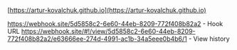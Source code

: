 [https://artur-kovalchuk.github.io](https://artur-kovalchuk.github.io)


https://webhook.site/5d5858c2-6e60-44eb-8209-772f408b82a2 - Hook URL
https://webhook.site/#!/view/5d5858c2-6e60-44eb-8209-772f408b82a2/e63666ee-274d-4991-ac1b-34a5eee0b4b6/1 - View history
